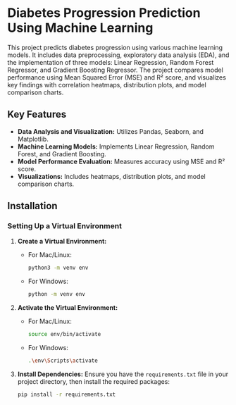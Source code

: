 # Diabetes Progression Prediction Using Machine Learning

This project predicts diabetes progression using various machine learning models. It includes data preprocessing, exploratory data analysis (EDA), and the implementation of three models: Linear Regression, Random Forest Regressor, and Gradient Boosting Regressor. The project compares model performance using Mean Squared Error (MSE) and R² score, and visualizes key findings with correlation heatmaps, distribution plots, and model comparison charts.

## Key Features
- **Data Analysis and Visualization:** Utilizes Pandas, Seaborn, and Matplotlib.
- **Machine Learning Models:** Implements Linear Regression, Random Forest, and Gradient Boosting.
- **Model Performance Evaluation:** Measures accuracy using MSE and R² score.
- **Visualizations:** Includes heatmaps, distribution plots, and model comparison charts.

## Installation

### Setting Up a Virtual Environment

1. **Create a Virtual Environment:**
   - For Mac/Linux:
     ```bash
     python3 -m venv env
     ```
   - For Windows:
     ```bash
     python -m venv env
     ```

2. **Activate the Virtual Environment:**
   - For Mac/Linux:
     ```bash
     source env/bin/activate
     ```
   - For Windows:
     ```bash
     .\env\Scripts\activate
     ```

3. **Install Dependencies:**
   Ensure you have the `requirements.txt` file in your project directory, then install the required packages:
   ```bash
   pip install -r requirements.txt
